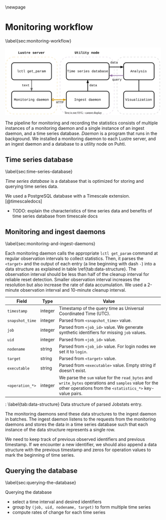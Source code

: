 \newpage

# Monitoring workflow
\label{sec:monitoring-workflow}

![](figures/lustre-monitor.drawio.svg)

The pipeline for monitoring and recording the statistics consists of multiple instances of a monitoring daemon and a single instance of an ingest daemon, and a time series database.
*Daemon* is a program that runs in the background.
We installed a monitoring daemon to each Lustre server, and an ingest daemon and a database to a utility node on Puhti.


## Time series database
\label{sec:time-series-database}

*Time series database* is a database that is optimized for storing and querying time series data.

We used a PostgreSQL database with a Timescale extension.
[@timescaledocs]

- TODO: explain the characteristics of time series data and benefits of time series database from timescale docs


## Monitoring and ingest daemons
\label{sec:monitoring-and-ingest-daemons}

Each monitoring daemon calls the appropriate `lctl get_param` command at regular observation intervals to collect statistics.
Then, it parses the `<target>` and the output of each entry (a line beginning with dash `-`) into a data structure as explained in table \ref{tab:data-structure}.
The observation interval should be less than half of the cleanup interval for reliable reset detection.
Smaller observation interval increases the resolution but also increase the rate of data accumulation.
We used a 2-minute observation interval and 10-minute cleanup interval.

Field | Type | Value
---|-|---------
`timestamp` | integer | Timestamp of the query time as Universal Coordinated Time (UTC).
`snapshot_time` | integer | Parsed from `<snapshot_time>` value.
`job` | integer | Parsed from `<job_id>` value. We generate synthetic identifiers for missing `job` values.
`uid` | integer | Parsed from `<job_id>` value.
`nodename` | string | Parsed from `<job_id>` value. For login nodes we set it to `login`.
`target` | string | Parsed from `<target>` value.
`executable` | string | Parsed from `<executable>` value. Empty string if doesn't exist.
`<operation_*>` | integer | We parse the `sum` value for the `read_bytes` and `write_bytes` operations and `samples` value for the other operations from the `<statistics_*>` key-value pairs.

: \label{tab:data-structure}
Data structure of parsed Jobstats entry.

The monitoring daemons send these data structures to the ingest daemon in batches.
The ingest daemon listens to the requests from the monitoring daemons and stores the data in a time series database such that each instance of the data structure represents a single row.

We need to keep track of previous observed identifiers and previous timestamp.
If we encounter a new identifier, we should also append a data structure with the previous timestamp and zeros for operation values to mark the beginning of time series.


## Querying the database
\label{sec:querying-the-database}

Querying the database

* select a time interval and desired identifiers
* group by `(job, uid, nodename, target)` to form multiple time series
* compute rates of change for each time series

